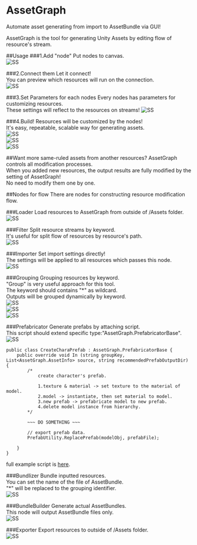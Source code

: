 # AssetGraph

Automate asset generating from import to AssetBundle via GUI!

AssetGraph is the tool for generating Unity Assets by editing flow of resource's stream.

##Usage
###1.Add "node"
Put nodes to canvas.  
![SS](/Doc/1.png)

###2.Connect them
Let it connect!  
You can preview which resources will run on the connection.  
![SS](/Doc/2.png)

###3.Set Parameters for each nodes
Every nodes has parameters for customizing resources.  
These settings will reflect to the resources on streams!
![SS](/Doc/3.png)

###4.Build!
Resources will be customized by the nodes!  
It's easy, repeatable, scalable way for generating assets.  
![SS](/Doc/4.png)  
![SS](/Doc/5.png)    
![SS](/Doc/6.png)

##Want more same-ruled assets from another resources?
AssetGraph controls all modification processes.  
When you added new resources, the output results are fully modified by the setting of AssetGraph!  
No need to modify them one by one.

##Nodes for flow
There are nodes for constructing resource modification flow.

###Loader
Load resources to AssetGraph from outside of /Assets folder.  
![SS](/Doc/1.png)

###Filter
Split resource streams by keyword.  
It's useful for split flow of resources by resource's path.  
![SS](/Doc/600.png)  

###Importer
Set import settings directly!  
The settings will be applied to all resources which passes this node.  
![SS](/Doc/500.png)  

###Grouping
Grouping resources by keyword.  
"Group" is very useful approach for this tool.  
The keyword should contains "*" as wildcard.  
Outputs will be grouped dynamically  by keyword.  
![SS](/Doc/400-0.png)  
![SS](/Doc/400-1.png)  
![SS](/Doc/400-2.png)  

###Prefabricator
Generate prefabs by attaching script.  
This script should extend specific type:"AssetGraph.PrefabricatorBase".  
![SS](/Doc/700.png)  


```
public class CreateCharaPrefab : AssetGraph.PrefabricatorBase {
	public override void In (string groupKey, List<AssetGraph.AssetInfo> source, string recommendedPrefabOutputDir) {
		/*
			create character's prefab.

			1.texture & material -> set texture to the material of model.
			2.model -> instantiate, then set material to model.
			3.new prefab -> prefabricate model to new prefab.
			4.delete model instance from hierarchy.
		*/

		~~~ DO SOMETHING ~~~
		
		// export prefab data.
		PrefabUtility.ReplacePrefab(modelObj, prefabFile);
		
	}
}
```

full example script is [here](https://github.com/unity3d-jp/AssetGraph/blob/0.7.2/Assets/AssetGraph/Yours/Editor/CreateCharaPrefab.cs#L8).  


###Bundlizer
Bundle inputted resources.  
You can set the name of the file of AssetBundle.  
"*" will be replaced to the grouping identifier.  
![SS](/Doc/800.png)


###BundleBuilder
Generate actual AssetBundles.  
This node will output AssetBundle files only.  
![SS](/Doc/100.png)


###Exporter
Export resources to outside of /Assets folder.  
![SS](/Doc/900.png)
